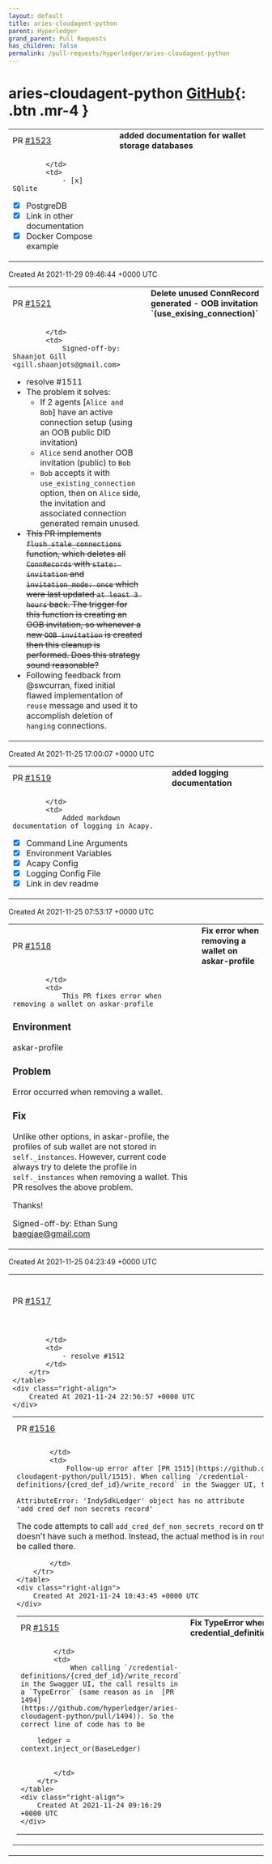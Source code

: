 ```yaml
---
layout: default
title: aries-cloudagent-python
parent: Hyperledger
grand_parent: Pull Requests
has_children: false
permalink: /pull-requests/hyperledger/aries-cloudagent-python
---
```


# aries-cloudagent-python <span class="fs-3 right-align">[GitHub](https://github.com/hyperledger/aries-cloudagent-python){: .btn .mr-4 }</span>


<div>
    <table>
        <tr>
            <td>
                PR <a href="https://github.com/hyperledger/aries-cloudagent-python/pull/1523" class=".btn">#1523</a>
            </td>
            <td>
                <b>
                    added documentation for wallet storage databases
                </b>
            </td>
        </tr>
        <tr>
            <td>
                
            </td>
            <td>
                - [x] SQlite
- [x] PostgreDB
- [x] Link in other documentation
- [x] Docker Compose example
            </td>
        </tr>
    </table>
    <div class="right-align">
        Created At 2021-11-29 09:46:44 +0000 UTC
    </div>
</div>

<div>
    <table>
        <tr>
            <td>
                PR <a href="https://github.com/hyperledger/aries-cloudagent-python/pull/1521" class=".btn">#1521</a>
            </td>
            <td>
                <b>
                    Delete unused ConnRecord generated - OOB invitation  `(use_exising_connection)`
                </b>
            </td>
        </tr>
        <tr>
            <td>
                
            </td>
            <td>
                Signed-off-by: Shaanjot Gill <gill.shaanjots@gmail.com>
- resolve #1511 
- The problem it solves:
  - If 2 agents [`Alice and Bob`] have an active connection setup (using an OOB public DID invitation)
  - `Alice` send another OOB invitation (public) to `Bob`
  - `Bob` accepts it with `use_existing_connection` option, then on `Alice` side, the invitation and associated connection generated remain unused.
- ~~This PR implements `flush_stale_connections` function, which deletes all `ConnRecords` with `state: invitation` and `invitation_mode: once` which were last updated `at least 3 hours` back. The trigger for this function is creating an OOB invitation, so whenever a new `OOB invitation` is created then this cleanup is performed. Does this strategy sound reasonable?~~
- Following feedback from @swcurran, fixed initial flawed implementation of `reuse` message and used it to accomplish deletion of `hanging` connections.
            </td>
        </tr>
    </table>
    <div class="right-align">
        Created At 2021-11-25 17:00:07 +0000 UTC
    </div>
</div>

<div>
    <table>
        <tr>
            <td>
                PR <a href="https://github.com/hyperledger/aries-cloudagent-python/pull/1519" class=".btn">#1519</a>
            </td>
            <td>
                <b>
                    added logging documentation
                </b>
            </td>
        </tr>
        <tr>
            <td>
                
            </td>
            <td>
                Added markdown documentation of logging in Acapy.

- [x] Command Line Arguments
- [x] Environment Variables
- [x] Acapy Config
- [x] Logging Config File
- [x] Link in dev readme
            </td>
        </tr>
    </table>
    <div class="right-align">
        Created At 2021-11-25 07:53:17 +0000 UTC
    </div>
</div>

<div>
    <table>
        <tr>
            <td>
                PR <a href="https://github.com/hyperledger/aries-cloudagent-python/pull/1518" class=".btn">#1518</a>
            </td>
            <td>
                <b>
                    Fix error when removing a wallet on askar-profile
                </b>
            </td>
        </tr>
        <tr>
            <td>
                
            </td>
            <td>
                This PR fixes error when removing a wallet on askar-profile

### Environment
askar-profile

### Problem
Error occurred when removing a wallet.

### Fix
Unlike other options, in askar-profile, the profiles of sub wallet are not stored in `self._instances`.
However, current code always try to delete the profile in `self._instances` when removing a wallet.
This PR resolves the above problem.

Thanks!

Signed-off-by: Ethan Sung <baegjae@gmail.com>
            </td>
        </tr>
    </table>
    <div class="right-align">
        Created At 2021-11-25 04:23:49 +0000 UTC
    </div>
</div>

<div>
    <table>
        <tr>
            <td>
                PR <a href="https://github.com/hyperledger/aries-cloudagent-python/pull/1517" class=".btn">#1517</a>
            </td>
            <td>
                <b>
                    Fix DIF Presentation Request Input Validation
                </b>
            </td>
        </tr>
        <tr>
            <td>
                
            </td>
            <td>
                - resolve #1512 
            </td>
        </tr>
    </table>
    <div class="right-align">
        Created At 2021-11-24 22:56:57 +0000 UTC
    </div>
</div>

<div>
    <table>
        <tr>
            <td>
                PR <a href="https://github.com/hyperledger/aries-cloudagent-python/pull/1516" class=".btn">#1516</a>
            </td>
            <td>
                <b>
                    Fix AttributeError
                </b>
            </td>
        </tr>
        <tr>
            <td>
                
            </td>
            <td>
                Follow-up error after [PR 1515](https://github.com/hyperledger/aries-cloudagent-python/pull/1515). When calling `/credential-definitions/{cred_def_id}/write_record` in the Swagger UI, the call results in:

    AttributeError: 'IndySdkLedger' object has no attribute 'add_cred_def_non_secrets_record'

The code attempts to call `add_cred_def_non_secrets_record` on the `ledger` instance which doesn't have such a method. Instead, the actual method is in `routes.py` itself and should just be called there.

            </td>
        </tr>
    </table>
    <div class="right-align">
        Created At 2021-11-24 10:43:45 +0000 UTC
    </div>
</div>

<div>
    <table>
        <tr>
            <td>
                PR <a href="https://github.com/hyperledger/aries-cloudagent-python/pull/1515" class=".btn">#1515</a>
            </td>
            <td>
                <b>
                    Fix TypeError when calling credential_definitions_fix_cred_def_wallet…
                </b>
            </td>
        </tr>
        <tr>
            <td>
                
            </td>
            <td>
                When calling `/credential-definitions/{cred_def_id}/write_record` in the Swagger UI, the call results in a `TypeError` (same reason as in  [PR 1494](https://github.com/hyperledger/aries-cloudagent-python/pull/1494)). So the correct line of code has to be

        ledger = context.inject_or(BaseLedger)


            </td>
        </tr>
    </table>
    <div class="right-align">
        Created At 2021-11-24 09:16:29 +0000 UTC
    </div>
</div>

